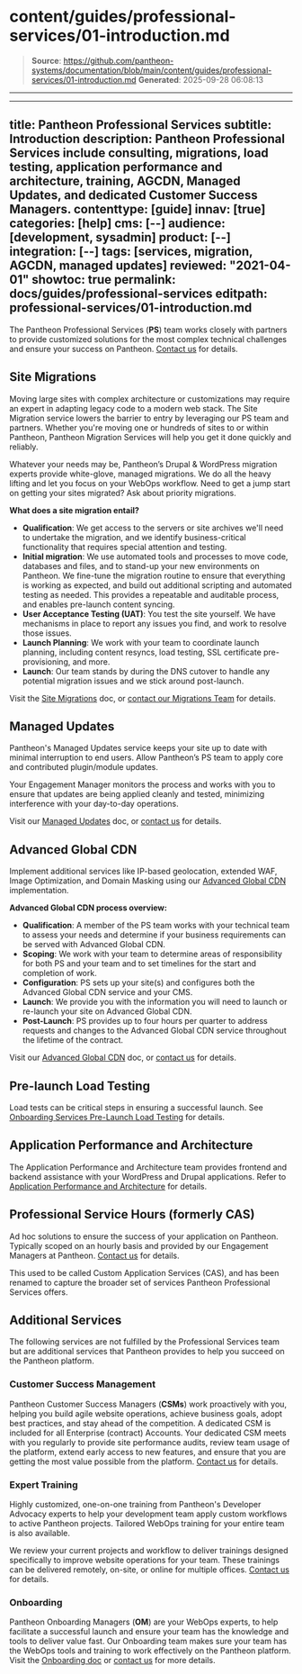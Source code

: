 # content/guides/professional-services/01-introduction.md

> **Source**: https://github.com/pantheon-systems/documentation/blob/main/content/guides/professional-services/01-introduction.md
> **Generated**: 2025-09-28 06:08:13

---

---
title: Pantheon Professional Services
subtitle: Introduction
description: Pantheon Professional Services include consulting, migrations, load testing, application performance and architecture, training, AGCDN, Managed Updates, and dedicated Customer Success Managers.
contenttype: [guide]
innav: [true]
categories: [help]
cms: [--]
audience: [development, sysadmin]
product: [--]
integration: [--]
tags: [services, migration, AGCDN, managed updates]
reviewed: "2021-04-01"
showtoc: true
permalink: docs/guides/professional-services
editpath: professional-services/01-introduction.md
---

The Pantheon Professional Services (**PS**) team works closely with partners to provide customized solutions for the most complex technical challenges and ensure your success on Pantheon. [Contact us](https://pantheon.io/professional-services?docs) for details.

## Site Migrations

Moving large sites with complex architecture or customizations may require an expert in adapting legacy code to a modern web stack. The Site Migration service lowers the barrier to entry by leveraging our PS team and partners. Whether you're moving one or hundreds of sites to or within Pantheon, Pantheon Migration Services will help you get it done quickly and reliably.

Whatever your needs may be, Pantheon’s Drupal & WordPress migration experts provide white-glove, managed migrations. We do all the heavy lifting and let you focus on your WebOps workflow. Need to get a jump start on getting your sites migrated? Ask about priority migrations.

**What does a site migration entail?**

- **Qualification**: We get access to the servers or site archives we'll need to undertake the migration, and we identify business-critical functionality that requires special attention and testing.
- **Initial migration**: We use automated tools and processes to move code, databases and files, and to stand-up your new environments on Pantheon. We fine-tune the migration routine to ensure that everything is working as expected, and build out additional scripting and automated testing as needed. This provides a repeatable and auditable process, and enables pre-launch content syncing.
- **User Acceptance Testing (UAT)**: You test the site yourself. We have mechanisms in place to report any issues you find, and work to resolve those issues.
- **Launch Planning**: We work with your team to coordinate launch planning, including content resyncs, load testing, SSL certificate pre-provisioning, and more.
- **Launch**: Our team stands by during the DNS cutover to handle any potential migration issues and we stick around post-launch.

Visit the [Site Migrations](/guides/professional-services/website-migration-service) doc, or [contact our Migrations Team](https://pantheon.io/migrations?docs) for details.

## Managed Updates

Pantheon's Managed Updates service keeps your site up to date with minimal interruption to end users. Allow Pantheon’s PS team to apply core and contributed plugin/module updates.

Your Engagement Manager monitors the process and works with you to ensure that updates are being applied cleanly and tested, minimizing interference with your day-to-day operations.

Visit our [Managed Updates](/guides/professional-services/managed-updates) doc, or [contact us](https://pantheon.io/professional-services/managed-updates?docs) for details.

## Advanced Global CDN

Implement additional services like IP-based geolocation, extended WAF, Image Optimization, and Domain Masking using our [Advanced Global CDN](/guides/professional-services/advanced-global-cdn) implementation.

**Advanced Global CDN process overview:**

- **Qualification**: A member of the PS team works with your technical team to assess your needs and determine if your business requirements can be served with Advanced Global CDN.
- **Scoping**: We work with your team to determine areas of responsibility for both PS and your team and to set timelines for the start and completion of work.
- **Configuration**: PS sets up your site(s) and configures both the Advanced Global CDN service and your CMS.
- **Launch**: We provide you with the information you will need to launch or re-launch your site on Advanced Global CDN.
- **Post-Launch**: PS provides up to four hours per quarter to address requests and changes to the Advanced Global CDN service throughout the lifetime of the contract.

Visit our [Advanced Global CDN](/guides/professional-services/advanced-global-cdn) doc, or [contact us](https://pantheon.io/professional-services?docs) for details.

## Pre-launch Load Testing

Load tests can be critical steps in ensuring a successful launch. See [Onboarding Services Pre-Launch Load Testing](/guides/professional-services/onboarding#pre-launch-load-testing) for details.

## Application Performance and Architecture

The Application Performance and Architecture team provides frontend and backend assistance with your WordPress and Drupal applications. Refer to [Application Performance and Architecture](/guides/professional-services/application-performance) for details.

## Professional Service Hours (formerly CAS)

Ad hoc solutions to ensure the success of your application on Pantheon. Typically scoped on an hourly basis and provided by our Engagement Managers at Pantheon. [Contact us](https://pantheon.io/professional-services?docs) for details.

This used to be called Custom Application Services (CAS), and has been renamed to capture the broader set of services Pantheon Professional Services offers.

## Additional Services

The following services are not fulfilled by the Professional Services team but are additional services that Pantheon provides to help you succeed on the Pantheon platform.

### Customer Success Management

Pantheon Customer Success Managers (**CSMs**) work proactively with you, helping you build agile website operations, achieve business goals, adopt best practices, and stay ahead of the competition. A dedicated CSM is included for all Enterprise (contract) Accounts. Your dedicated CSM meets with you regularly to provide site performance audits, review team usage of the platform, extend early access to new features, and ensure that you are getting the most value possible from the platform. [Contact us](https://pantheon.io/contact-us) for details.

### Expert Training

Highly customized, one-on-one training from Pantheon's Developer Advocacy experts to help your development team apply custom workflows to active Pantheon projects. Tailored WebOps training for your entire team is also available.

We review your current projects and workflow to deliver trainings designed specifically to improve website operations for your team. These trainings can be delivered remotely, on-site, or online for multiple offices. [Contact us](https://pantheon.io/learn-pantheon?docs) for details.

### Onboarding

Pantheon Onboarding Managers (**OM**) are your WebOps experts, to help facilitate a successful launch and ensure your team has the knowledge and tools to deliver value fast. Our Onboarding team makes sure your team has the WebOps tools and training to work effectively on the Pantheon platform. Visit the [Onboarding doc](/guides/professional-services/onboarding) or [contact us](https://pantheon.io/professional-services?docs) for more details.
